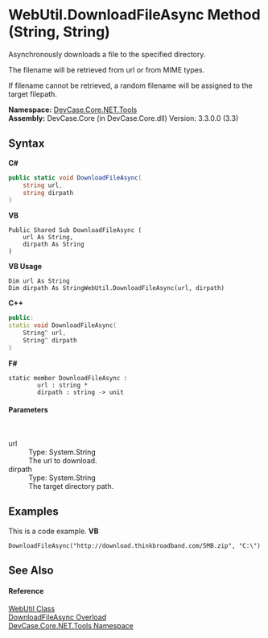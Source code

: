 # WebUtil.DownloadFileAsync Method (String, String)
 

Asynchronously downloads a file to the specified directory. 

 The filename will be retrieved from url or from MIME types. 

 If filename cannot be retrieved, a random filename will be assigned to the target filepath.

**Namespace:**&nbsp;<a href="N_DevCase_Core_NET_Tools">DevCase.Core.NET.Tools</a><br />**Assembly:**&nbsp;DevCase.Core (in DevCase.Core.dll) Version: 3.3.0.0 (3.3)

## Syntax

**C#**<br />
``` C#
public static void DownloadFileAsync(
	string url,
	string dirpath
)
```

**VB**<br />
``` VB
Public Shared Sub DownloadFileAsync ( 
	url As String,
	dirpath As String
)
```

**VB Usage**<br />
``` VB Usage
Dim url As String
Dim dirpath As StringWebUtil.DownloadFileAsync(url, dirpath)
```

**C++**<br />
``` C++
public:
static void DownloadFileAsync(
	String^ url, 
	String^ dirpath
)
```

**F#**<br />
``` F#
static member DownloadFileAsync : 
        url : string * 
        dirpath : string -> unit 

```


#### Parameters
&nbsp;<dl><dt>url</dt><dd>Type: System.String<br />The url to download.</dd><dt>dirpath</dt><dd>Type: System.String<br />The target directory path.</dd></dl>

## Examples
This is a code example. 
**VB**<br />
``` VB
DownloadFileAsync("http://download.thinkbroadband.com/5MB.zip", "C:\")
```


## See Also


#### Reference
<a href="T_DevCase_Core_NET_Tools_WebUtil">WebUtil Class</a><br /><a href="Overload_DevCase_Core_NET_Tools_WebUtil_DownloadFileAsync">DownloadFileAsync Overload</a><br /><a href="N_DevCase_Core_NET_Tools">DevCase.Core.NET.Tools Namespace</a><br />